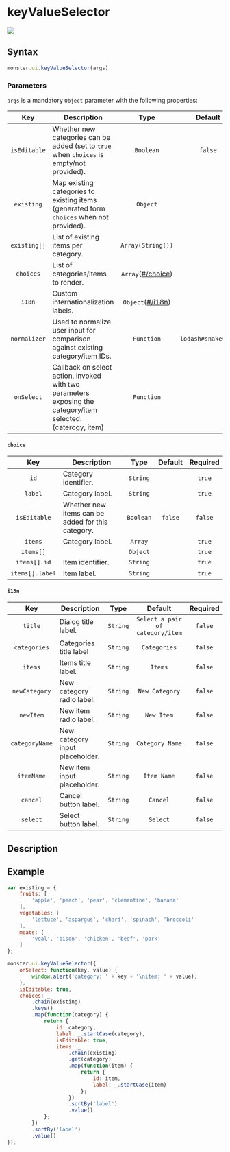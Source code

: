 # keyValueSelector

![](/images/keyValueSelector.gif)

## Syntax
```javascript
monster.ui.keyValueSelector(args)
```

### Parameters
`args` is a mandatory `Object` parameter with the following properties:

Key | Description | Type | Default | Required
:-: | --- | :-: | :-: | :-:
`isEditable` | Whether new categories can be added (set to `true` when `choices` is empty/not provided). | `Boolean` | `false` | `false`
`existing` | Map existing categories to existing items (generated form `choices` when not provided).  | `Object` | | `false`
`existing[]` | List of existing items per category. | `Array(String())` | | `true`
`choices` | List of categories/items to render. | `Array`([#/choice](#choice)) | | `false`
`i18n` | Custom internationalization labels. | `Object`([#/i18n](#i18n)) | | `false`
`normalizer` | Used to normalize user input for comparison against existing category/item IDs. | `Function` | `lodash#snakeCase` | `false`
`onSelect` | Callback on select action, invoked with two parameters exposing the category/item selected: (caterogy, item) | `Function` | | `false`

#### `choice`

Key | Description | Type | Default | Required
:-: | --- | :-: | :-: | :-:
`id` | Category identifier. | `String` | | `true`
`label` | Category label. | `String` | | `true`
`isEditable` | Whether new items can be added for this category. | `Boolean` | `false` | `false`
`items` | Category label. | `Array` | | `true`
`items[]` | | `Object` | | `true`
`items[].id` | Item identifier. | `String` | | `true`
`items[].label` | Item label. | `String` | | `true`

#### `i18n`

Key | Description | Type | Default | Required
:-: | --- | :-: | :-: | :-:
`title` | Dialog title label. | `String` | `Select a pair of category/item` | `false`
`categories` | Categories title label | `String` | `Categories` | `false`
`items` | Items title label. | `String` | `Items` | `false`
`newCategory` | New category radio label.  | `String` | `New Category` | `false`
`newItem` | New item radio label. | `String` | `New Item` | `false`
`categoryName` | New category input placeholder. | `String` | `Category Name` | `false`
`itemName` | New item input placeholder. | `String` | `Item Name` | `false`
`cancel` | Cancel button label. | `String` | `Cancel` | `false`
`select` | Select button label. | `String` | `Select` | `false`


## Description

## Example
```js
var existing = {
    fruits: [
        'apple', 'peach', 'pear', 'clementine', 'banana'
    ],
    vegetables: [
        'lettuce', 'aspargus', 'chard', 'spinach', 'broccoli'
    ],
    meats: [
        'veal', 'bison', 'chicken', 'beef', 'pork'
    ]
};

monster.ui.keyValueSelector({
    onSelect: function(key, value) {
        window.alert('category: ' + key + '\nitem: ' + value);
    },
    isEditable: true,
    choices: _
        .chain(existing)
        .keys()
        .map(function(category) {
            return {
                id: category,
                label: _.startCase(category),
                isEditable: true,
                items: _
                    .chain(existing)
                    .get(category)
                    .map(function(item) {
                        return {
                            id: item,
                            label: _.startCase(item)
                        };
                    })
                    .sortBy('label')
                    .value()
            };
        })
        .sortBy('label')
        .value()
});
```
